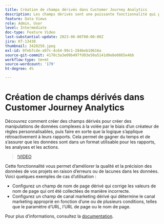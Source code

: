 ```yaml
---
title: Création de champs dérivés dans Customer Journey Analytics
description: Les champs dérivés sont une puissante fonctionnalité qui permet aux utilisateurs de créer des manipulations de données complexes à la volée par le biais d’un créateur de règles personnalisables, puis d’appliquer la logique rétroactivement à leurs rapports, ce qui leur permet de gagner du temps et de s’assurer que les données sont dans un format utilisable pour les rapports, les analyses et les actions.
feature: Data Views
role: Admin, User
level: Intermediate
doc-type: Feature Video
last-substantial-update: 2023-06-06T00:00:00Z
jira: KT-13438
thumbnail: 3420258.jpeg
exl-id: 0feb7cde-a97c-4c64-99c1-284beb19616a
source-git-commit: 4170c3a3e09b497fd03e50a5141d0e8e0865e4bb
workflow-type: tm+mt
source-wordcount: '179'
ht-degree: 4%

---
```


# Création de champs dérivés dans Customer Journey Analytics

Découvrez comment créer des champs dérivés pour créer des manipulations de données complexes à la volée par le biais d’un créateur de règles personnalisables, puis faire en sorte que la logique s’applique rétroactivement à leurs rapports. Cela permet de gagner du temps et de s’assurer que les données sont dans un format utilisable pour les rapports, les analyses et les actions.

>[!VIDEO](https://video.tv.adobe.com/v/3450904/?captions=fre_fr&learn=on)

Cette fonctionnalité vous permet d’améliorer la qualité et la précision des données de vos projets en raison d’erreurs ou de lacunes dans les données.
Voici quelques exemples de cas d’utilisation :

* Configurez un champ de nom de page dérivé qui corrige les valeurs de nom de page qui ont été collectées de manière incorrecte.
* Configurez un champ de canal marketing dérivé qui détermine le canal marketing approprié en fonction d’une ou de plusieurs conditions, telles que le paramètre d’URL, l’URL de page ou le nom de page.

Pour plus dʼinformations, consultez la [documentation](https://experienceleague.adobe.com/docs/analytics-platform/using/cja-dataviews/derived-fields.html?lang=fr).
